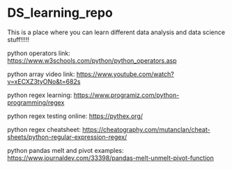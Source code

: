 # DS_learning_repo
This is a place where you can learn different data analysis and data science stuff!!!!!

python operators link: https://www.w3schools.com/python/python_operators.asp

python array video link: https://www.youtube.com/watch?v=xECXZ3tyONo&t=682s

python regex learning: https://www.programiz.com/python-programming/regex

python regex testing online: https://pythex.org/

python regex cheatsheet: https://cheatography.com/mutanclan/cheat-sheets/python-regular-expression-regex/

python pandas melt and pivot examples: https://www.journaldev.com/33398/pandas-melt-unmelt-pivot-function
